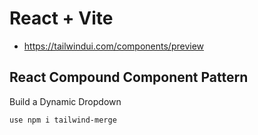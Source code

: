 # React + Vite

- https://tailwindui.com/components/preview

## React Compound Component Pattern

Build a Dynamic Dropdown 

```
use npm i tailwind-merge
```